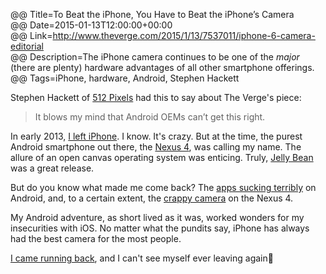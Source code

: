 @@ Title=To Beat the iPhone, You Have to Beat the iPhone’s Camera  
@@ Date=2015-01-13T12:00:00+00:00  
@@ Link=http://www.theverge.com/2015/1/13/7537011/iphone-6-camera-editorial  
@@ Description=The iPhone camera continues to be one of the *major* (there are plenty) hardware advantages of all other smartphone offerings.  
@@ Tags=iPhone, hardware, Android, Stephen Hackett  

Stephen Hackett of [512 Pixels][512pixels] had this to say about The Verge's piece:
>It blows my mind that Android OEMs can’t get this right.

In early 2013, [I left iPhone][instagram]. I know. It's crazy. But at the time, the purest Android smartphone out there, the [Nexus 4][m], was calling my name. The allure of an open canvas operating system was enticing. Truly, [Jelly Bean][m 2] was a great release. 

But do you know what made me come back? The [apps sucking terribly][blogspot] on Android, and, to a certain extent, the [crappy camera][theverge] on the Nexus 4. 

My Android adventure, as short lived as it was, worked wonders for my insecurities with iOS. No matter what the pundits say, iPhone has always had the best camera for the most people. 

[I came running back][instagram 2], and I can't see myself ever leaving again📱

[512pixels]: http://www.512pixels.net/blog/2015/1/its-about-the-camera
[blogspot]: http://my2cents4theday.blogspot.com/2012/03/why-android-apps-especially-tablet-apps.html
[instagram]: http://instagram.com/p/XImbvKwz8i/
[instagram 2]: http://instagram.com/p/Z6lTaiQz6o/
[m]: http://en.m.wikipedia.org/wiki/Nexus_4
[m 2]: http://en.wikipedia.org/wiki/Android_Jelly_Bean
[theverge]: http://www.theverge.com/2012/11/2/3590542/nexus-4-camera-samples